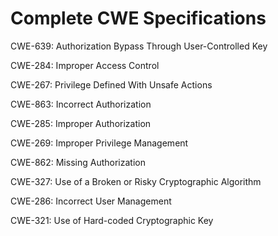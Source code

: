 

# Complete CWE Specifications

CWE-639: Authorization Bypass Through User-Controlled Key

CWE-284: Improper Access Control

CWE-267: Privilege Defined With Unsafe Actions

CWE-863: Incorrect Authorization

CWE-285: Improper Authorization

CWE-269: Improper Privilege Management

CWE-862: Missing Authorization

CWE-327: Use of a Broken or Risky Cryptographic Algorithm

CWE-286: Incorrect User Management

CWE-321: Use of Hard-coded Cryptographic Key